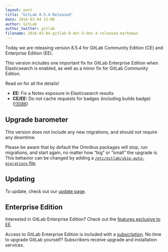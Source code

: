 ```yaml
---
layout: post
title: "GitLab 8.5.4 Released"
date: 2016-03-04 15:00
author: GitLab
author_twitter: gitlab
filename: 2016-03-04-gitlab-8-dot-5-dot-4-released.markdown
---
```


Today we are releasing version 8.5.4 for GitLab Community Edition (CE) and
Enterprise Edition (EE).

This version includes one important fix for GitLab Enterprise Edition when
Elasticsearch is enabled, as well as a minor fix for GitLab Community Edition.

Read on for all the details!

<!-- more -->

- **EE:** Fix a Notes exposure in Elasticsearch results
- **CE/EE:** Do not cache requests for badges (including builds badge) ([!3086])

[!3086]: https://gitlab.com/gitlab-org/gitlab-ce/merge_requests/3086

## Upgrade barometer

This version does not include any new migrations, and should not require 
any downtime.

Please be aware that by default the Omnibus packages will stop, run migrations,
and start again, no matter how “big” or “small” the upgrade is. This behavior
can be changed by adding a [`/etc/gitlab/skip-auto-migrations`
file](http://doc.gitlab.com/omnibus/update/README.html).

## Updating

To update, check out our [update page](https://about.gitlab.com/update).

## Enterprise Edition

Interested in GitLab Enterprise Edition? Check out the [features exclusive to
EE](https://about.gitlab.com/features/#enterprise).

Access to GitLab Enterprise Edition is included with a [subscription](https://about.gitlab.com/pricing/).
No time to upgrade GitLab yourself? Subscribers receive upgrade and installation
services.
